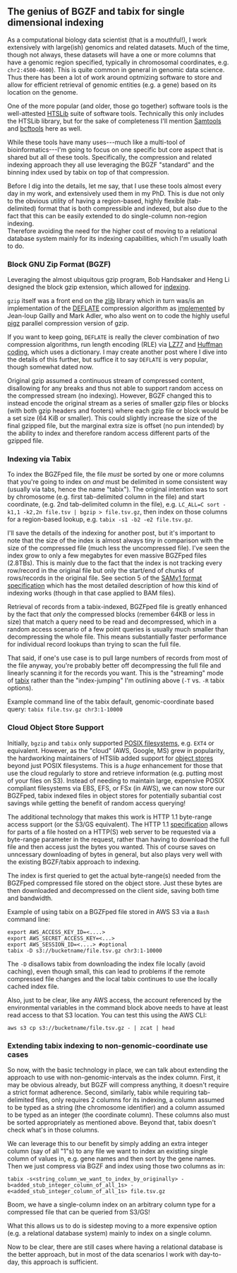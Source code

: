 ## The genius of BGZF and tabix for single dimensional indexing

As a computational biology data scientist (that is a mouthful!), I work extensively with large(ish) genomics and related datasets.
Much of the time, though not always, these datasets will have a one or more columns that have a genomic region specified, typically in chromosomal coordinates,
e.g. `chr2:4500-4600`).  This is quite common in general in genomic data science.  Thus there has been a lot of work around optmizing software to store and
allow for efficient retrieval of genomic entities (e.g. a gene) based on its location on the genome.

One of the more popular (and older, those go together) software tools is the well-attested [HTSLib](https://github.com/samtools/htslib) suite of software tools.
Technically this only includes the HTSLib library, but for the sake of completeness I'll mention [Samtools](https://github.com/samtools/samtools) and [bcftools](https://github.com/samtools/bcftools) here as well.

While these tools have many uses---much like a multi-tool of bioinformatics---I'm going to focus on one specific but core aspect that is shared but all of these tools.
Specifically, the compression and related indexing approach they all use leveraging the BGZF "standard" and the binning index used by tabix on top of that compression.

Before I dig into the details, let me say, that I use these tools almost every day in my work, and extensively used them in my PhD.
This is due not only to the obvious utility of having a region-based, highly flexible (tab-delimited) format that is both compressible and indexed, but 
also due to the fact that this can be easily extended to do single-column non-region indexing.  
Therefore avoiding the need for the higher cost of moving to a relational database system mainly for its indexing capabilities, which I'm usually loath to do.

### Block GNU Zip Format (BGZF)

Leveraging the almost ubiquitous gzip program, Bob Handsaker and Heng Li designed the block gzip extension, which allowed for [indexing](http://www.htslib.org/doc/#file-formats).

`gzip` itself was a front end on the [zlib](https://www.zlib.net/) library which in turn was/is an implementation of the [DEFLATE](https://www.zlib.net/feldspar.html) compression algorithm as [implemented](https://www.gzip.org/) by Jean-loup Gailly and Mark Adler, who also went on to code the highly useful [pigz](https://zlib.net/pigz/) parallel compression version of gzip.

If you want to keep going, `DEFLATE` is really the clever combination of *two* compression algorithms, run length encoding (RLE) via [LZ77](https://en.wikipedia.org/wiki/LZ77_and_LZ78) and [Huffman coding](https://en.wikipedia.org/wiki/Huffman_coding), which uses a dictionary.  I may create another post where I dive into the details of this further, but suffice it to say `DEFLATE` is very popular, though somewhat dated now.

Original gzip assumed a continuous stream of compressed content, disallowing for any breaks and thus not able to support random access on the compressed stream (no indexing).  However, BGZF changed this to instead encode the original stream as a series of smaller gzip files or blocks (with both gzip headers and footers) where each gzip file or block would be a set size (64 KiB or smaller).  This could slightly increase the size of the final gzipped file, but the marginal extra size is offset (no pun intended) by the ability to index and therefore random access different parts of the gzipped file.

### Indexing via Tabix

To index the BGZFped file, the file *must* be sorted by one or more columns that you're going to index on *and* must be delimited in some consistent way (usually via tabs, hence the name "tabix").  The original intention was to sort by chromosome (e.g. first tab-delimited column in the file) and start coordinate, (e.g. 2nd tab-delimited column in the file), e.g. `LC_ALL=C sort -k1,1 -k2,2n file.tsv | bgzip > file.tsv.gz`, then index on those columns for a region-based lookup, e.g. `tabix -s1 -b2 -e2 file.tsv.gz`.

I'll save the details of the indexing for another post, but it's important to note that the size of the index is almost always tiny in comparison with the size of the compressed file (much less the uncompressed file).  I've seen the index grow to only a few megabytes for even massive BGZFped files (2.8TBs).  This is mainly due to the fact that the index is not tracking every row/record in the original file but only the start/end of chunks of rows/records in the original file.  See section 5 of the [SAMv1 format specification](http://samtools.github.io/hts-specs/SAMv1.pdf) which has the most detailed description of how this kind of indexing works (though in that case applied to BAM files).

Retrieval of records from a tabix-indexed, BGZFped file is greatly enhanced by the fact that *only* the compressed blocks (remember 64KB or less in size) that match a query need to be read and decompressed, which in a random access scenario of a few point queries is usually much smaller than decompressing the whole file.  This means substantially faster performance for individual record lookups than trying to scan the full file.

That said, if one's use case is to pull large numbers of records from most of the file anyway, you're probably better off decompressing the full file and linearly scanning it for the records you want.  This is the "streaming" mode of [tabix](http://www.htslib.org/doc/tabix.html) rather than the "index-jumping" I'm outlining above (`-T` vs. `-R` tabix options).

Example command line of the tabix default, genomic-coordinate based query:
`tabix file.tsv.gz chr3:1-10000`

### Cloud Object Store Support

Initially, `bgzip` and `tabix` only supported [POSIX filesystems](https://pubs.opengroup.org/onlinepubs/9699919799.2018edition/), e.g. `EXT4` or equivalent.  However, as the "cloud" (AWS, Google, MS) grew in popularity, the hardworking maintainers of HTSlib added support for [object stores](https://en.wikipedia.org/wiki/Object_storage) beyond just POSIX filesystems.  This is a *huge* enhancement for those that use the cloud regularly to store and retrieve information (e.g. putting most of your files on S3).  Instead of needing to maintain large, expensive POSIX compliant filesystems via EBS, EFS, or FSx (in AWS), we can now store our BGZFped, tabix indexed files in object stores for potentially subantial cost savings while getting the benefit of random access querying!

The additional technology that makes this work is HTTP 1.1 byte-range access support (or the S3/GS equivalent).  The HTTP 1.1 [specification](https://httpwg.org/specs/rfc7233.html#rfc.section.2.1) allows for parts of a file hosted on a HTTP(S) web server to be requested via a byte-range parameter in the request, rather than having to download the full file and then access just the bytes you wanted.  This of course saves on unncessary downloading of bytes in general, but also plays very well with the existing BGZF/tabix approach to indexing.

The index is first queried to get the actual byte-range(s) needed from the BGZFped compressed file stored on the object store.
Just these bytes are then downloaded and decompressed on the client side, saving both time and bandwidth.

Example of using tabix on a BGZFped file stored in AWS S3 via a `Bash` command line:

```
export AWS_ACCESS_KEY_ID=<....>
export AWS_SECRET_ACCESS_KEY=<...>
export AWS_SESSION_ID=<....> #optional
tabix -D s3://bucketname/file.tsv.gz chr3:1-10000
```

The `-D` disallows tabix from downloading the index file locally (avoid caching), even though small, this can lead to problems if the remote compressed file changes and the local tabix continues to use the locally cached index file.

Also, just to be clear, like any AWS access, the account referenced by the environmental variables in the command block above needs to have at least read access to that S3 location.  You can test this using the AWS CLI:

```
aws s3 cp s3://bucketname/file.tsv.gz - | zcat | head
```

### Extending tabix indexing to non-genomic-coordinate use cases

So now, with the basic technology in place, we can talk about extending the approach to use with non-genomic-intervals as the index column.
First, it may be obvious already, but BGZF will compress anything, it doesn't require a strict format adherence.
Second, similarly, tabix while requiring tab-delimited files, only requires 2 columns for its indexing, a column assumed to be typed as a string (the chromosome identifier) and a column assumed to be typed as an integer (the coordinate column).  These columns also must be sorted appropriately as mentioned above.  Beyond that, tabix doesn't check what's in those columns.

We can leverage this to our benefit by simply adding an extra integer column (say of all "1"s) to any file we want to index an existing single column of values in, e.g. gene names and then sort by the gene names.  Then we just compress via BGZF and index using those two columns as in:

```
tabix -s<string_column_we_want_to_index_by_originally> -b<added_stub_integer_column_of_all_1s> -e<added_stub_integer_column_of_all_1s> file.tsv.gz
```

Boom, we have a single-column index on an arbitrary column type for a compressed file that can be queried from S3/GS!

What this allows us to do is sidestep moving to a more expensive option (e.g. a relational database system) mainly to index on a single column.

Now to be clear, there are still cases where having a relational database is the better approach, but in most of the data scenarios I work with day-to-day, this approach is sufficient.
